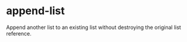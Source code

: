 append-list
===========

Append another list to an existing list without destroying the original list reference.
